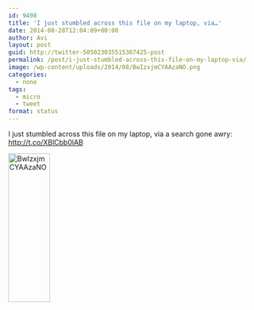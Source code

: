 ```yaml
---
id: 9498
title: 'I just stumbled across this file on my laptop, via…'
date: 2014-08-28T12:04:09+00:00
author: Avi
layout: post
guid: http://twitter-505023035515367425-post
permalink: /post/i-just-stumbled-across-this-file-on-my-laptop-via/
image: /wp-content/uploads/2014/08/BwIzxjmCYAAzaNO.png
categories:
  - none
tags:
  - micro
  - tweet
format: status
---
```

I just stumbled across this file on my laptop, via a search gone awry: http://t.co/XBlCbb0lAB

<img width="84" height="300" src="http://aviflax.com/wp-content/uploads/2014/08/BwIzxjmCYAAzaNO-84x300.png" class="attachment-medium" alt="BwIzxjmCYAAzaNO" />